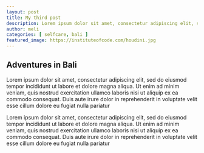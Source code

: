 ```yaml
---
layout: post
title: My third post
description: Lorem ipsum dolor sit amet, consectetur adipiscing elit, sed do eiusmod tempor incididunt ut labore et dolore magna aliqua.
author: meli
categories: [ selfcare, bali ]
featured_image: https://instituteofcode.com/houdini.jpg
---
```


## Adventures in Bali

Lorem ipsum dolor sit amet, consectetur adipiscing elit, sed do eiusmod tempor incididunt ut labore et dolore magna aliqua. Ut enim ad minim veniam, quis nostrud exercitation ullamco laboris nisi ut aliquip ex ea commodo consequat. Duis aute irure dolor in reprehenderit in voluptate velit esse cillum dolore eu fugiat nulla pariatur

Lorem ipsum dolor sit amet, consectetur adipiscing elit, sed do eiusmod tempor incididunt ut labore et dolore magna aliqua. Ut enim ad minim veniam, quis nostrud exercitation ullamco laboris nisi ut aliquip ex ea commodo consequat. Duis aute irure dolor in reprehenderit in voluptate velit esse cillum dolore eu fugiat nulla pariatur 